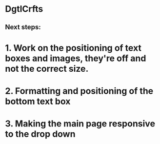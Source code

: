 # DgtlCrfts

## Next steps: 
# 1. Work on the positioning of text boxes and images, they're off and not the correct size.
# 2. Formatting and positioning of the bottom text box
# 3. Making the main page responsive to the drop down
